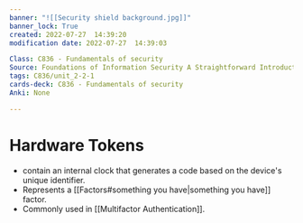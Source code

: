 ```yaml
---
banner: "![[Security shield background.jpg]]"
banner_lock: True
created: 2022-07-27  14:39:20
modification date: 2022-07-27  14:39:03

Class: C836 - Fundamentals of security
Source: Foundations of Information Security A Straightforward Introduction
tags: C836/unit_2-2-1
cards-deck: C836 - Fundamentals of security
Anki: None

---
```


# Hardware Tokens
- contain an internal clock that generates a code based on the device's unique identifier.
- Represents a [[Factors#something you have|something you have]] factor.
- Commonly used in [[Multifactor Authentication]].